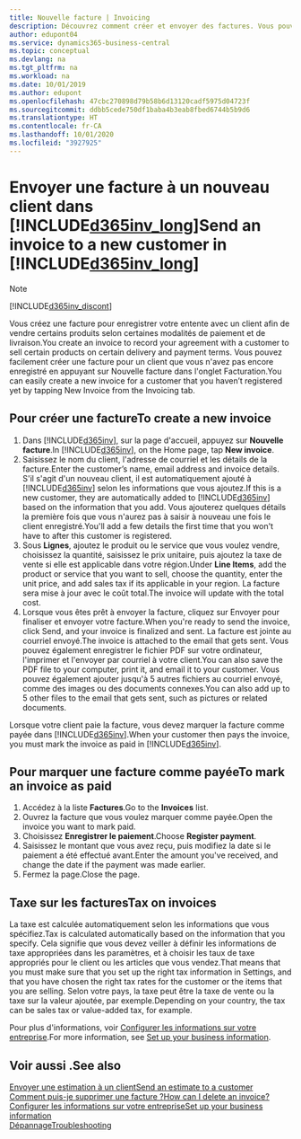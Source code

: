 ```yaml
---
title: Nouvelle facture | Invoicing
description: Découvrez comment créer et envoyer des factures. Vous pouvez ajouter le client et le produit ou service à la volée, ou choisir dans une liste.
author: edupont04
ms.service: dynamics365-business-central
ms.topic: conceptual
ms.devlang: na
ms.tgt_pltfrm: na
ms.workload: na
ms.date: 10/01/2019
ms.author: edupont
ms.openlocfilehash: 47cbc270898d79b58b6d13120cadf5975d04723f
ms.sourcegitcommit: ddbb5cede750df1baba4b3eab8fbed6744b5b9d6
ms.translationtype: HT
ms.contentlocale: fr-CA
ms.lasthandoff: 10/01/2020
ms.locfileid: "3927925"
---
```

# <a name="send-an-invoice-to-a-new-customer-in-d365inv_long"></a><span data-ttu-id="84597-104">Envoyer une facture à un nouveau client dans [!INCLUDE[d365inv_long](includes/d365inv_long.md)]</span><span class="sxs-lookup"><span data-stu-id="84597-104">Send an invoice to a new customer in [!INCLUDE[d365inv_long](includes/d365inv_long.md)]</span></span>
> [!Note]
> [!INCLUDE[d365inv_discont](includes/d365inv_discont.md)]

<span data-ttu-id="84597-105">Vous créez une facture pour enregistrer votre entente avec un client afin de vendre certains produits selon certaines modalités de paiement et de livraison.</span><span class="sxs-lookup"><span data-stu-id="84597-105">You create an invoice to record your agreement with a customer to sell certain products on certain delivery and payment terms.</span></span> <span data-ttu-id="84597-106">Vous pouvez facilement créer une facture pour un client que vous n'avez pas encore enregistré en appuyant sur Nouvelle facture dans l'onglet Facturation.</span><span class="sxs-lookup"><span data-stu-id="84597-106">You can easily create a new invoice for a customer that you haven’t registered yet by tapping New Invoice from the Invoicing tab.</span></span>  

## <a name="to-create-a-new-invoice"></a><span data-ttu-id="84597-107">Pour créer une facture</span><span class="sxs-lookup"><span data-stu-id="84597-107">To create a new invoice</span></span>
1. <span data-ttu-id="84597-108">Dans [!INCLUDE[d365inv](includes/d365inv.md)], sur la page d'accueil, appuyez sur **Nouvelle facture**.</span><span class="sxs-lookup"><span data-stu-id="84597-108">In [!INCLUDE[d365inv](includes/d365inv.md)], on the Home page, tap **New invoice**.</span></span>
2. <span data-ttu-id="84597-109">Saisissez le nom du client, l'adresse de courriel et les détails de la facture.</span><span class="sxs-lookup"><span data-stu-id="84597-109">Enter the customer’s name, email address and invoice details.</span></span> <span data-ttu-id="84597-110">S'il s'agit d'un nouveau client, il est automatiquement ajouté à [!INCLUDE[d365inv](includes/d365inv.md)] selon les informations que vous ajoutez.</span><span class="sxs-lookup"><span data-stu-id="84597-110">If this is a new customer, they are automatically added to [!INCLUDE[d365inv](includes/d365inv.md)] based on the information that you add.</span></span> <span data-ttu-id="84597-111">Vous ajouterez quelques détails la première fois que vous n'aurez pas à saisir à nouveau une fois le client enregistré.</span><span class="sxs-lookup"><span data-stu-id="84597-111">You'll add a few details the first time that you won't have to after this customer is registered.</span></span>  
3. <span data-ttu-id="84597-112">Sous **Lignes**, ajoutez le produit ou le service que vous voulez vendre, choisissez la quantité, saisissez le prix unitaire, puis ajoutez la taxe de vente si elle est applicable dans votre région.</span><span class="sxs-lookup"><span data-stu-id="84597-112">Under **Line Items**, add the product or service that you want to sell, choose the quantity, enter the unit price, and add sales tax if its applicable in your region.</span></span> <span data-ttu-id="84597-113">La facture sera mise à jour avec le coût total.</span><span class="sxs-lookup"><span data-stu-id="84597-113">The invoice will update with the total cost.</span></span>  
4. <span data-ttu-id="84597-114">Lorsque vous êtes prêt à envoyer la facture, cliquez sur Envoyer pour finaliser et envoyer votre facture.</span><span class="sxs-lookup"><span data-stu-id="84597-114">When you're ready to send the invoice, click Send, and your invoice is finalized and sent.</span></span> <span data-ttu-id="84597-115">La facture est jointe au courriel envoyé.</span><span class="sxs-lookup"><span data-stu-id="84597-115">The invoice is attached to the email that gets sent.</span></span> <span data-ttu-id="84597-116">Vous pouvez également enregistrer le fichier PDF sur votre ordinateur, l'imprimer et l'envoyer par courriel à votre client.</span><span class="sxs-lookup"><span data-stu-id="84597-116">You can also save the PDF file to your computer, print it, and email it to your customer.</span></span> <span data-ttu-id="84597-117">Vous pouvez également ajouter jusqu'à 5 autres fichiers au courriel envoyé, comme des images ou des documents connexes.</span><span class="sxs-lookup"><span data-stu-id="84597-117">You can also add up to 5 other files to the email that gets sent, such as pictures or related documents.</span></span>  

<span data-ttu-id="84597-118">Lorsque votre client paie la facture, vous devez marquer la facture comme payée dans [!INCLUDE[d365inv](includes/d365inv.md)].</span><span class="sxs-lookup"><span data-stu-id="84597-118">When your customer then pays the invoice, you must mark the invoice as paid in [!INCLUDE[d365inv](includes/d365inv.md)].</span></span>

## <a name="to-mark-an-invoice-as-paid"></a><span data-ttu-id="84597-119">Pour marquer une facture comme payée</span><span class="sxs-lookup"><span data-stu-id="84597-119">To mark an invoice as paid</span></span>

1. <span data-ttu-id="84597-120">Accédez à la liste **Factures**.</span><span class="sxs-lookup"><span data-stu-id="84597-120">Go to the **Invoices** list.</span></span>  
2. <span data-ttu-id="84597-121">Ouvrez la facture que vous voulez marquer comme payée.</span><span class="sxs-lookup"><span data-stu-id="84597-121">Open the invoice you want to mark paid.</span></span>  
3. <span data-ttu-id="84597-122">Choisissez **Enregistrer le paiement**.</span><span class="sxs-lookup"><span data-stu-id="84597-122">Choose **Register payment**.</span></span>  
4. <span data-ttu-id="84597-123">Saisissez le montant que vous avez reçu, puis modifiez la date si le paiement a été effectué avant.</span><span class="sxs-lookup"><span data-stu-id="84597-123">Enter the amount you've received, and change the date if the payment was made earlier.</span></span>  
5. <span data-ttu-id="84597-124">Fermez la page.</span><span class="sxs-lookup"><span data-stu-id="84597-124">Close the page.</span></span>  

## <a name="tax-on-invoices"></a><span data-ttu-id="84597-125">Taxe sur les factures</span><span class="sxs-lookup"><span data-stu-id="84597-125">Tax on invoices</span></span>
<span data-ttu-id="84597-126">La taxe est calculée automatiquement selon les informations que vous spécifiez.</span><span class="sxs-lookup"><span data-stu-id="84597-126">Tax is calculated automatically based on the information that you specify.</span></span> <span data-ttu-id="84597-127">Cela signifie que vous devez veiller à définir les informations de taxe appropriées dans les paramètres, et à choisir les taux de taxe appropriés pour le client ou les articles que vous vendez.</span><span class="sxs-lookup"><span data-stu-id="84597-127">That means that you must make sure that you set up the right tax information in Settings, and that you have chosen the right tax rates for the customer or the items that you are selling.</span></span> <span data-ttu-id="84597-128">Selon votre pays, la taxe peut être la taxe de vente ou la taxe sur la valeur ajoutée, par exemple.</span><span class="sxs-lookup"><span data-stu-id="84597-128">Depending on your country, the tax can be sales tax or value-added tax, for example.</span></span>

<span data-ttu-id="84597-129">Pour plus d'informations, voir [Configurer les informations sur votre entreprise](set-up-business-profile.md).</span><span class="sxs-lookup"><span data-stu-id="84597-129">For more information, see [Set up your business information](set-up-business-profile.md).</span></span>

## <a name="see-also"></a><span data-ttu-id="84597-130">Voir aussi .</span><span class="sxs-lookup"><span data-stu-id="84597-130">See also</span></span>
[<span data-ttu-id="84597-131">Envoyer une estimation à un client</span><span class="sxs-lookup"><span data-stu-id="84597-131">Send an estimate to a customer</span></span>](send-estimate.md)  
[<span data-ttu-id="84597-132">Comment puis-je supprimer une facture ?</span><span class="sxs-lookup"><span data-stu-id="84597-132">How can I delete an invoice?</span></span>](about-troubleshooting.md#how-can-i-delete-an-invoice)  
[<span data-ttu-id="84597-133">Configurer les informations sur votre entreprise</span><span class="sxs-lookup"><span data-stu-id="84597-133">Set up your business information</span></span>](set-up-business-profile.md)  
[<span data-ttu-id="84597-134">Dépannage</span><span class="sxs-lookup"><span data-stu-id="84597-134">Troubleshooting</span></span>](about-troubleshooting.md)  
